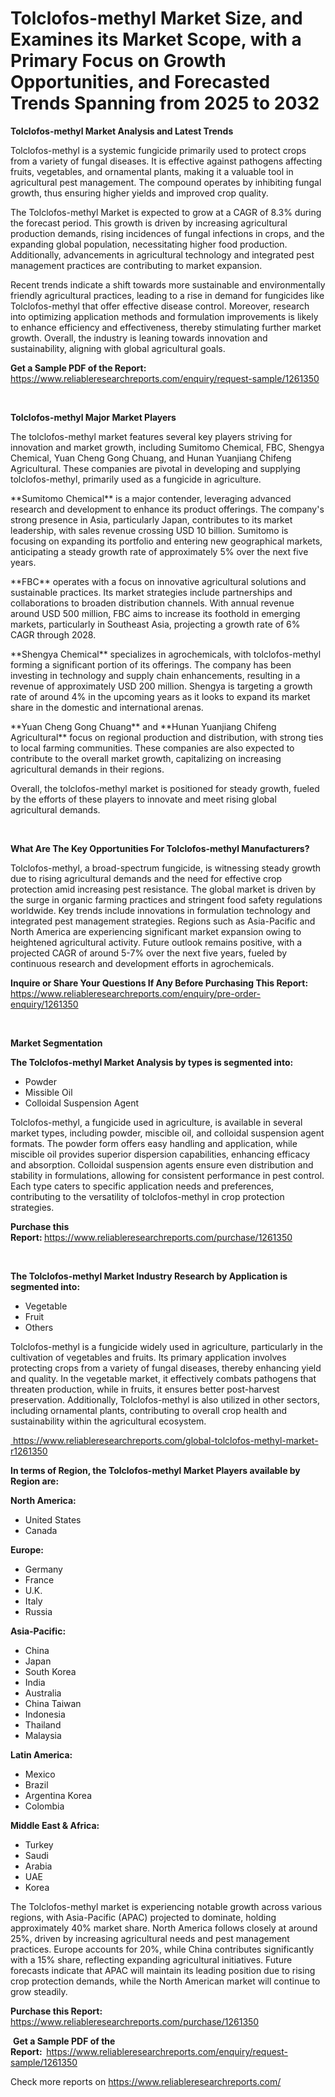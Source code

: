 <p><h1>Tolclofos-methyl Market Size, and Examines its Market Scope, with a Primary Focus on Growth Opportunities, and Forecasted Trends Spanning from 2025 to 2032</h1></p><p><strong>Tolclofos-methyl Market Analysis and Latest Trends</strong></p>
<p><p>Tolclofos-methyl is a systemic fungicide primarily used to protect crops from a variety of fungal diseases. It is effective against pathogens affecting fruits, vegetables, and ornamental plants, making it a valuable tool in agricultural pest management. The compound operates by inhibiting fungal growth, thus ensuring higher yields and improved crop quality. </p><p>The Tolclofos-methyl Market is expected to grow at a CAGR of 8.3% during the forecast period. This growth is driven by increasing agricultural production demands, rising incidences of fungal infections in crops, and the expanding global population, necessitating higher food production. Additionally, advancements in agricultural technology and integrated pest management practices are contributing to market expansion. </p><p>Recent trends indicate a shift towards more sustainable and environmentally friendly agricultural practices, leading to a rise in demand for fungicides like Tolclofos-methyl that offer effective disease control. Moreover, research into optimizing application methods and formulation improvements is likely to enhance efficiency and effectiveness, thereby stimulating further market growth. Overall, the industry is leaning towards innovation and sustainability, aligning with global agricultural goals.</p></p>
<p><strong>Get a Sample PDF of the Report:&nbsp;</strong> <a href="https://www.reliableresearchreports.com/enquiry/request-sample/1261350?utm_campaign=3309&utm_medium=2&utm_source=Github&utm_content=ia&utm_term=30032025&utm_id=tolclofos-methyl">https://www.reliableresearchreports.com/enquiry/request-sample/1261350</a></p>
<p>&nbsp;</p>
<p><strong>Tolclofos-methyl Major Market Players</strong></p>
<p><p>The tolclofos-methyl market features several key players striving for innovation and market growth, including Sumitomo Chemical, FBC, Shengya Chemical, Yuan Cheng Gong Chuang, and Hunan Yuanjiang Chifeng Agricultural. These companies are pivotal in developing and supplying tolclofos-methyl, primarily used as a fungicide in agriculture.</p><p>**Sumitomo Chemical** is a major contender, leveraging advanced research and development to enhance its product offerings. The company's strong presence in Asia, particularly Japan, contributes to its market leadership, with sales revenue crossing USD 10 billion. Sumitomo is focusing on expanding its portfolio and entering new geographical markets, anticipating a steady growth rate of approximately 5% over the next five years.</p><p>**FBC** operates with a focus on innovative agricultural solutions and sustainable practices. Its market strategies include partnerships and collaborations to broaden distribution channels. With annual revenue around USD 500 million, FBC aims to increase its foothold in emerging markets, particularly in Southeast Asia, projecting a growth rate of 6% CAGR through 2028.</p><p>**Shengya Chemical** specializes in agrochemicals, with tolclofos-methyl forming a significant portion of its offerings. The company has been investing in technology and supply chain enhancements, resulting in a revenue of approximately USD 200 million. Shengya is targeting a growth rate of around 4% in the upcoming years as it looks to expand its market share in the domestic and international arenas.</p><p>**Yuan Cheng Gong Chuang** and **Hunan Yuanjiang Chifeng Agricultural** focus on regional production and distribution, with strong ties to local farming communities. These companies are also expected to contribute to the overall market growth, capitalizing on increasing agricultural demands in their regions.</p><p>Overall, the tolclofos-methyl market is positioned for steady growth, fueled by the efforts of these players to innovate and meet rising global agricultural demands.</p></p>
<p>&nbsp;</p>
<p><strong>What Are The Key Opportunities For Tolclofos-methyl Manufacturers?</strong></p>
<p><p>Tolclofos-methyl, a broad-spectrum fungicide, is witnessing steady growth due to rising agricultural demands and the need for effective crop protection amid increasing pest resistance. The global market is driven by the surge in organic farming practices and stringent food safety regulations worldwide. Key trends include innovations in formulation technology and integrated pest management strategies. Regions such as Asia-Pacific and North America are experiencing significant market expansion owing to heightened agricultural activity. Future outlook remains positive, with a projected CAGR of around 5-7% over the next five years, fueled by continuous research and development efforts in agrochemicals.</p></p>
<p><strong>Inquire or Share Your Questions If Any Before Purchasing This Report:</strong> <a href="https://www.reliableresearchreports.com/enquiry/pre-order-enquiry/1261350?utm_campaign=3309&utm_medium=2&utm_source=Github&utm_content=ia&utm_term=30032025&utm_id=tolclofos-methyl">https://www.reliableresearchreports.com/enquiry/pre-order-enquiry/1261350</a></p>
<p>&nbsp;</p>
<p><strong>Market Segmentation</strong></p>
<p><strong>The Tolclofos-methyl Market Analysis by types is segmented into:</strong></p>
<p><ul><li>Powder</li><li>Missible Oil</li><li>Colloidal Suspension Agent</li></ul></p>
<p><p>Tolclofos-methyl, a fungicide used in agriculture, is available in several market types, including powder, miscible oil, and colloidal suspension agent formats. The powder form offers easy handling and application, while miscible oil provides superior dispersion capabilities, enhancing efficacy and absorption. Colloidal suspension agents ensure even distribution and stability in formulations, allowing for consistent performance in pest control. Each type caters to specific application needs and preferences, contributing to the versatility of tolclofos-methyl in crop protection strategies.</p></p>
<p><strong>Purchase this Report:&nbsp;</strong><a href="https://www.reliableresearchreports.com/purchase/1261350?utm_campaign=3309&utm_medium=2&utm_source=Github&utm_content=ia&utm_term=30032025&utm_id=tolclofos-methyl">https://www.reliableresearchreports.com/purchase/1261350</a></p>
<p>&nbsp;</p>
<p><strong>The Tolclofos-methyl Market Industry Research by Application is segmented into:</strong></p>
<p><ul><li>Vegetable</li><li>Fruit</li><li>Others</li></ul></p>
<p><p>Tolclofos-methyl is a fungicide widely used in agriculture, particularly in the cultivation of vegetables and fruits. Its primary application involves protecting crops from a variety of fungal diseases, thereby enhancing yield and quality. In the vegetable market, it effectively combats pathogens that threaten production, while in fruits, it ensures better post-harvest preservation. Additionally, Tolclofos-methyl is also utilized in other sectors, including ornamental plants, contributing to overall crop health and sustainability within the agricultural ecosystem.</p></p>
<p><a href="https://www.reliableresearchreports.com/global-tolclofos-methyl-market-r1261350?utm_campaign=3309&utm_medium=2&utm_source=Github&utm_content=ia&utm_term=30032025&utm_id=tolclofos-methyl">&nbsp;https://www.reliableresearchreports.com/global-tolclofos-methyl-market-r1261350</a></p>
<p><strong>In terms of Region, the Tolclofos-methyl Market Players available by Region are:</strong></p>
<p>
    <p> <strong> North America: </strong>
        <ul>
            <li>United States</li>
            <li>Canada</li>
        </ul>
        </p> 
    <p> <strong> Europe: </strong>
        <ul>
            <li>Germany</li>
            <li>France</li>
            <li>U.K.</li>
            <li>Italy</li>
            <li>Russia</li>
        </ul>
        </p> 
    <p> <strong> Asia-Pacific: </strong>
        <ul>
            <li>China</li>
            <li>Japan</li>
            <li>South Korea</li>
            <li>India</li>
            <li>Australia</li>
            <li>China Taiwan</li>
            <li>Indonesia</li>
            <li>Thailand</li>
            <li>Malaysia</li>
        </ul>
        </p> 
    <p> <strong> Latin America: </strong>
        <ul>
            <li>Mexico</li>
            <li>Brazil</li>
            <li>Argentina Korea</li>
            <li>Colombia</li>
        </ul>
        </p> 
    <p> <strong> Middle East & Africa: </strong>
        <ul>
            <li>Turkey</li>
            <li>Saudi</li>
            <li>Arabia</li>
            <li>UAE</li>
            <li>Korea</li>
        </ul>
    </p>
    </p>
<p><p>The Tolclofos-methyl market is experiencing notable growth across various regions, with Asia-Pacific (APAC) projected to dominate, holding approximately 40% market share. North America follows closely at around 25%, driven by increasing agricultural needs and pest management practices. Europe accounts for 20%, while China contributes significantly with a 15% share, reflecting expanding agricultural initiatives. Future forecasts indicate that APAC will maintain its leading position due to rising crop protection demands, while the North American market will continue to grow steadily.</p></p>
<p><strong>Purchase this Report: </strong><a href="https://www.reliableresearchreports.com/purchase/1261350?utm_campaign=3309&utm_medium=2&utm_source=Github&utm_content=ia&utm_term=30032025&utm_id=tolclofos-methyl">https://www.reliableresearchreports.com/purchase/1261350</a></p>
<p>&nbsp;<strong>Get a Sample PDF of the Report:&nbsp;&nbsp;</strong><a href="https://www.reliableresearchreports.com/enquiry/request-sample/1261350?utm_campaign=3309&utm_medium=2&utm_source=Github&utm_content=ia&utm_term=30032025&utm_id=tolclofos-methyl">https://www.reliableresearchreports.com/enquiry/request-sample/1261350</a></p>
<p><strong></strong></p>
<p>Check more reports on <a href="https://www.reliableresearchreports.com/?utm_campaign=3309&utm_medium=2&utm_source=Github&utm_content=ia&utm_term=30032025&utm_id=tolclofos-methyl">https://www.reliableresearchreports.com/</a></p>